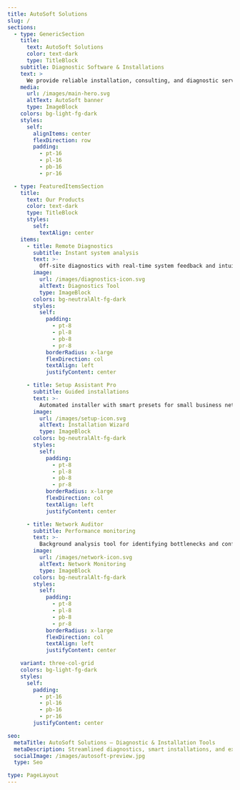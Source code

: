 ```yaml
---
title: AutoSoft Solutions
slug: /
sections:
  - type: GenericSection
    title:
      text: AutoSoft Solutions
      color: text-dark
      type: TitleBlock
    subtitle: Diagnostic Software & Installations
    text: >
      We provide reliable installation, consulting, and diagnostic services tailored to your business. Our lightweight tools and expert systems help you save time and get things right the first time.
    media:
      url: /images/main-hero.svg
      altText: AutoSoft banner
      type: ImageBlock
    colors: bg-light-fg-dark
    styles:
      self:
        alignItems: center
        flexDirection: row
        padding:
          - pt-16
          - pl-16
          - pb-16
          - pr-16

  - type: FeaturedItemsSection
    title:
      text: Our Products
      color: text-dark
      type: TitleBlock
      styles:
        self:
          textAlign: center
    items:
      - title: Remote Diagnostics
        subtitle: Instant system analysis
        text: >-
          Off-site diagnostics with real-time system feedback and intuitive reports.
        image:
          url: /images/diagnostics-icon.svg
          altText: Diagnostics Tool
          type: ImageBlock
        colors: bg-neutralAlt-fg-dark
        styles:
          self:
            padding:
              - pt-8
              - pl-8
              - pb-8
              - pr-8
            borderRadius: x-large
            flexDirection: col
            textAlign: left
            justifyContent: center

      - title: Setup Assistant Pro
        subtitle: Guided installations
        text: >-
          Automated installer with smart presets for small business network setups.
        image:
          url: /images/setup-icon.svg
          altText: Installation Wizard
          type: ImageBlock
        colors: bg-neutralAlt-fg-dark
        styles:
          self:
            padding:
              - pt-8
              - pl-8
              - pb-8
              - pr-8
            borderRadius: x-large
            flexDirection: col
            textAlign: left
            justifyContent: center

      - title: Network Auditor
        subtitle: Performance monitoring
        text: >-
          Background analysis tool for identifying bottlenecks and configuration conflicts.
        image:
          url: /images/network-icon.svg
          altText: Network Monitoring
          type: ImageBlock
        colors: bg-neutralAlt-fg-dark
        styles:
          self:
            padding:
              - pt-8
              - pl-8
              - pb-8
              - pr-8
            borderRadius: x-large
            flexDirection: col
            textAlign: left
            justifyContent: center

    variant: three-col-grid
    colors: bg-light-fg-dark
    styles:
      self:
        padding:
          - pt-16
          - pl-16
          - pb-16
          - pr-16
        justifyContent: center

seo:
  metaTitle: AutoSoft Solutions – Diagnostic & Installation Tools
  metaDescription: Streamlined diagnostics, smart installations, and expert tools built for modern businesses.
  socialImage: /images/autosoft-preview.jpg
  type: Seo

type: PageLayout
---
```


